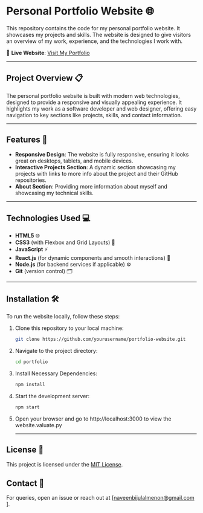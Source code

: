 # Personal Portfolio Website 🌐

This repository contains the code for my personal portfolio website. It showcases my projects and skills. The website is designed to give visitors an overview of my work, experience, and the technologies I work with.

🔗 **Live Website**: [Visit My Portfolio](https://naveenbijulalmenon-portfolio.netlify.app/)

---

## Project Overview 📋

The personal portfolio website is built with modern web technologies, designed to provide a responsive and visually appealing experience. It highlights my work as a software developer and web designer, offering easy navigation to key sections like projects, skills, and contact information.

---

## Features 🚀

- **Responsive Design**: The website is fully responsive, ensuring it looks great on desktops, tablets, and mobile devices.
- **Interactive Projects Section**: A dynamic section showcasing my projects with links to more info about the project and their GitHub repositories.
- **About Section**: Providing more information about myself and showcasing my technical skills.

---

## Technologies Used 💻

- **HTML5** 🌐
- **CSS3** (with Flexbox and Grid Layouts) 🎨
- **JavaScript** ⚡
- **React.js** (for dynamic components and smooth interactions) 🔄
- **Node.js** (for backend services if applicable) ⚙️
- **Git** (version control) 🗂️

---

## Installation 🛠️

To run the website locally, follow these steps:

1. Clone this repository to your local machine:
   ```bash
   git clone https://github.com/yourusername/portfolio-website.git
   ```
2. Navigate to the project directory:
   ```bash
   cd portfolio
   ```
3. Install Necessary Dependencies:
   ```bash
   npm install
   ```
4. Start the development server:
   ```bash
   npm start
   ```
5. Open your browser and go to http://localhost:3000 to view the website.valuate.py

   ---
   
## License 📜

This project is licensed under the [MIT License](LICENSE).

## Contact 📧

For queries, open an issue or reach out at [naveenbijulalmenon@gmail.com ].

